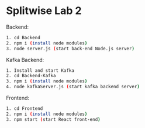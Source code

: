 # Splitwise Lab 2

Backend:
```sh
1. cd Backend
2. npm i (install node modules)
3. node server.js (start back-end Node.js server)
```
Kafka Backend:
```sh
1. Install and start Kafka
2. cd Backend-Kafka
3. npm i (install node modules)
4. node kafkaServer.js (start kafka backend server)
```
Frontend:
```sh
1. cd Frontend
2. npm i (install node modules)
3. npm start (start React front-end)
```